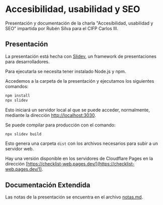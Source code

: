 # Accesibilidad, usabilidad y SEO

Presentación y documentación de la charla "Accesibilidad, usabilidad y SEO" impartida por Rubén Silva para el CIFP Carlos III.

## Presentación

La presentación está hecha con [Slidev](https://sli.dev/), un framework de presentaciones para desarrolladores.

Para ejecutarla se necesita tener instalado Node.js y npm.

Accedemos a la carpeta de la presentación y ejecutamos los siguientes comandos:

```bash
npm install
npx slidev
```

Esto iniciará un servidor local al que se puede acceder, normalmente, mediante la dirección [http://localhost:3030](http://localhost:3030).

Se puede compilar para producción con el comando:

```bash
npx slidev build
```

Esto genera una carpeta `dist` con los archivos necesarios para subir a un servidor web.

Hay una versión disponible en los servidores de Cloudflare Pages en la dirección [https://checklist-web.pages.dev/](https://checklist-web.pages.dev/1).

## Documentación Extendida

Las notas de la presentación se encuentra en el archivo [notas.md](notas.md).
